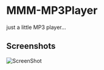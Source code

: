 # MMM-MP3Player
just a little MP3 player...

## Screenshots

![ScreenShot](https://github.com/justjim1220/MMM-MP3Player/blob/master/Screenshot%20(45).png)
